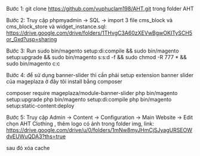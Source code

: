 
Bước 1: git clone https://github.com/vuphuclam198/AHT.git trong folder AHT

Bước 2: Truy cập phpmyadmin -> SQL -> import 3 file cms_block và cms_block_store và widget_instance.sql: https://drive.google.com/drive/folders/1THvgC3A60zXEVwBgwOKITySCH5or_Gxd?usp=sharing

Bước 3: Run sudo bin/magento setup:di:compile && sudo bin/magento setup:upgrade && sudo bin/magento s:s:d -f && sudo chmod -R 777 * && sudo bin/magento c:c

Bước 4: để sử dụng banner-slider thì cần phải setup extension banner slider của mageplaza
ở đây tôi install bằng composer

composer require mageplaza/module-banner-slider
php bin/magento setup:upgrade
php bin/magento setup:di:compile
php bin/magento setup:static-content:deploy

Bước 5: Truy cập Admin -> Content -> Configuration -> Main Website -> Edit chọn AHT Clothing , thêm logo có ảnh trong folder img, link: 
https://drive.google.com/drive/u/0/folders/1mNw8myJHmCjSJyagURSEOWdvEUWuQDA3?ths=true

sau đó xóa cache
